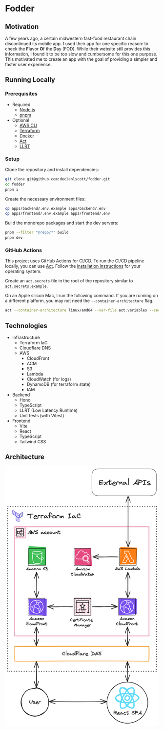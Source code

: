 # Fodder

## Motivation

A few years ago, a certain midwestern fast-food restaurant chain discontinued its mobile app. I used their app for one specific reason: to check the **F**lavor **O**f the **D**ay (FOD). While their website still provides this information, I found it to be too slow and cumbersome for this one purpose. This motivated me to create an app with the goal of providing a simpler and faster user experience.

## Running Locally

### Prerequisites

- Required
  - [Node.js](https://nodejs.org/en)
  - [pnpm](https://pnpm.io)
- Optional
  - [AWS CLI](https://aws.amazon.com/cli/)
  - [Terraform](https://www.terraform.io/)
  - [Docker](https://www.docker.com/)
  - [Act](https://nektosact.com/)
  - [LLRT](https://github.com/awslabs/llrt)

### Setup

Clone the repository and install dependencies:

```bash
git clone git@github.com:declanlscott/fodder.git
cd fodder
pnpm i
```

Create the necessary environment files:

```bash
cp apps/backend/.env.example apps/backend/.env
cp apps/frontend/.env.example apps/frontend/.env
```

Build the monorepo packages and start the dev servers:

```bash
pnpm --filter "@repo/*" build
pnpm dev
```

### GitHub Actions

This project uses GitHub Actions for CI/CD. To run the CI/CD pipeline locally, you can use [Act](https://nektosact.com/). Follow the [installation instructions](https://nektosact.com/installation/index.html) for your operating system.

Create an `act.secrets` file in the root of the repository similar to [`act.secrets.example`](act.secrets.example).

On an Apple silicon Mac, I run the following command. If you are running on a different platform, you may not need the `--container-architecture` flag.

```bash
act --container-architecture linux/amd64 --var-file act.variables --secret-file act.secrets
```

## Technologies

- Infrastructure
  - Terraform IaC
  - Cloudflare DNS
  - AWS
    - CloudFront
    - ACM
    - S3
    - Lambda
    - CloudWatch (for logs)
    - DynamoDB (for terraform state)
    - IAM
- Backend
  - Hono
  - TypeScript
  - LLRT (Low Latency Runtime)
  - Unit tests (with Vitest)
- Frontend
  - Vite
  - React
  - TypeScript
  - Tailwind CSS

## Architecture

![Architecture Diagram](architecture.png)
